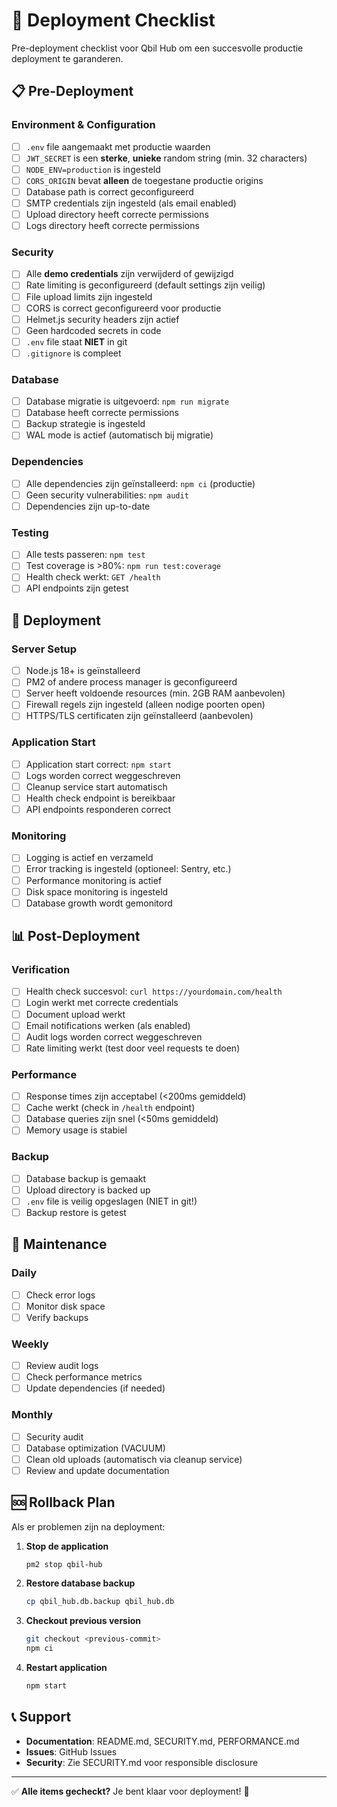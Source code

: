 # 🚀 Deployment Checklist

Pre-deployment checklist voor Qbil Hub om een succesvolle productie deployment te garanderen.

## 📋 Pre-Deployment

### Environment & Configuration
- [ ] `.env` file aangemaakt met productie waarden
- [ ] `JWT_SECRET` is een **sterke**, **unieke** random string (min. 32 characters)
- [ ] `NODE_ENV=production` is ingesteld
- [ ] `CORS_ORIGIN` bevat **alleen** de toegestane productie origins
- [ ] Database path is correct geconfigureerd
- [ ] SMTP credentials zijn ingesteld (als email enabled)
- [ ] Upload directory heeft correcte permissions
- [ ] Logs directory heeft correcte permissions

### Security
- [ ] Alle **demo credentials** zijn verwijderd of gewijzigd
- [ ] Rate limiting is geconfigureerd (default settings zijn veilig)
- [ ] File upload limits zijn ingesteld
- [ ] CORS is correct geconfigureerd voor productie
- [ ] Helmet.js security headers zijn actief
- [ ] Geen hardcoded secrets in code
- [ ] `.env` file staat **NIET** in git
- [ ] `.gitignore` is compleet

### Database
- [ ] Database migratie is uitgevoerd: `npm run migrate`
- [ ] Database heeft correcte permissions
- [ ] Backup strategie is ingesteld
- [ ] WAL mode is actief (automatisch bij migratie)

### Dependencies
- [ ] Alle dependencies zijn geïnstalleerd: `npm ci` (productie)
- [ ] Geen security vulnerabilities: `npm audit`
- [ ] Dependencies zijn up-to-date

### Testing
- [ ] Alle tests passeren: `npm test`
- [ ] Test coverage is >80%: `npm run test:coverage`
- [ ] Health check werkt: `GET /health`
- [ ] API endpoints zijn getest

## 🔧 Deployment

### Server Setup
- [ ] Node.js 18+ is geïnstalleerd
- [ ] PM2 of andere process manager is geconfigureerd
- [ ] Server heeft voldoende resources (min. 2GB RAM aanbevolen)
- [ ] Firewall regels zijn ingesteld (alleen nodige poorten open)
- [ ] HTTPS/TLS certificaten zijn geïnstalleerd (aanbevolen)

### Application Start
- [ ] Application start correct: `npm start`
- [ ] Logs worden correct weggeschreven
- [ ] Cleanup service start automatisch
- [ ] Health check endpoint is bereikbaar
- [ ] API endpoints responderen correct

### Monitoring
- [ ] Logging is actief en verzameld
- [ ] Error tracking is ingesteld (optioneel: Sentry, etc.)
- [ ] Performance monitoring is actief
- [ ] Disk space monitoring is ingesteld
- [ ] Database growth wordt gemonitord

## 📊 Post-Deployment

### Verification
- [ ] Health check succesvol: `curl https://yourdomain.com/health`
- [ ] Login werkt met correcte credentials
- [ ] Document upload werkt
- [ ] Email notifications werken (als enabled)
- [ ] Audit logs worden correct weggeschreven
- [ ] Rate limiting werkt (test door veel requests te doen)

### Performance
- [ ] Response times zijn acceptabel (<200ms gemiddeld)
- [ ] Cache werkt (check in `/health` endpoint)
- [ ] Database queries zijn snel (<50ms gemiddeld)
- [ ] Memory usage is stabiel

### Backup
- [ ] Database backup is gemaakt
- [ ] Upload directory is backed up
- [ ] `.env` file is veilig opgeslagen (NIET in git!)
- [ ] Backup restore is getest

## 🔄 Maintenance

### Daily
- [ ] Check error logs
- [ ] Monitor disk space
- [ ] Verify backups

### Weekly
- [ ] Review audit logs
- [ ] Check performance metrics
- [ ] Update dependencies (if needed)

### Monthly
- [ ] Security audit
- [ ] Database optimization (VACUUM)
- [ ] Clean old uploads (automatisch via cleanup service)
- [ ] Review and update documentation

## 🆘 Rollback Plan

Als er problemen zijn na deployment:

1. **Stop de application**
   ```bash
   pm2 stop qbil-hub
   ```

2. **Restore database backup**
   ```bash
   cp qbil_hub.db.backup qbil_hub.db
   ```

3. **Checkout previous version**
   ```bash
   git checkout <previous-commit>
   npm ci
   ```

4. **Restart application**
   ```bash
   npm start
   ```

## 📞 Support

- **Documentation**: README.md, SECURITY.md, PERFORMANCE.md
- **Issues**: GitHub Issues
- **Security**: Zie SECURITY.md voor responsible disclosure

---

✅ **Alle items gecheckt?** Je bent klaar voor deployment! 🚀


